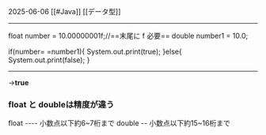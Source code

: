 
2025-06-06
[[#Java]]
[[データ型]]

---
float number = 10.00000001f;//==末尾に f 必要==
double number1 = 10.0;

if(number= =number1){
	System.out.print(true);
}else{
	System.out.print(false);
}

---
→**true**

### float と doubleは精度が違う

float ---- 小数点以下約6~7桁まで
double -- 小数点以下約15~16桁まで